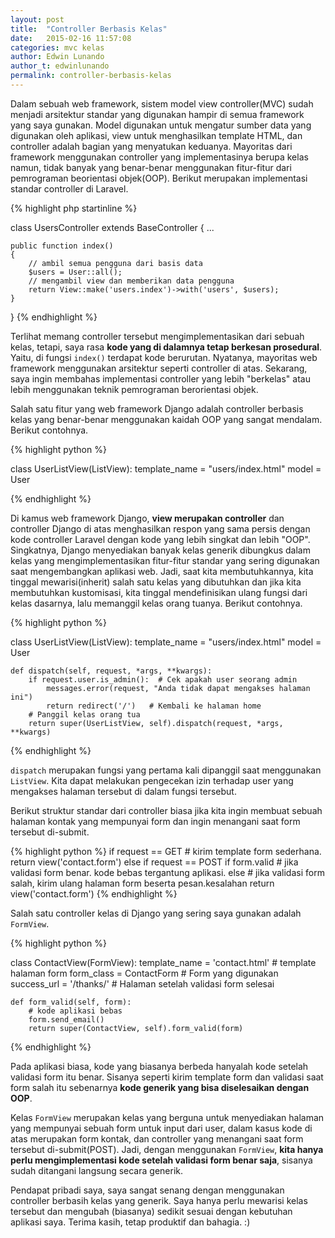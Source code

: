```yaml
---
layout: post
title:  "Controller Berbasis Kelas"
date:   2015-02-16 11:57:08
categories: mvc kelas
author: Edwin Lunando
author_t: edwinlunando
permalink: controller-berbasis-kelas
---
```


Dalam sebuah web framework, sistem model view controller(MVC) sudah menjadi arsitektur standar yang digunakan hampir di semua framework yang saya gunakan. Model digunakan untuk mengatur sumber data yang digunakan oleh aplikasi, view untuk menghasilkan template HTML, dan controller adalah bagian yang menyatukan keduanya. Mayoritas dari framework menggunakan controller yang implementasinya berupa kelas namun, tidak banyak yang benar-benar menggunakan fitur-fitur dari pemrograman beorientasi objek(OOP). Berikut merupakan implementasi standar controller di Laravel.

{% highlight php startinline %}

class UsersController extends BaseController {
    ...

    public function index()
    {
        // ambil semua pengguna dari basis data
        $users = User::all();
        // mengambil view dan memberikan data pengguna
        return View::make('users.index')->with('users', $users);
    }
}
{% endhighlight %}

Terlihat memang controller tersebut mengimplementasikan dari sebuah kelas, tetapi, saya rasa **kode yang di dalamnya tetap berkesan prosedural**. Yaitu, di fungsi `index()` terdapat kode berurutan. Nyatanya, mayoritas web framework menggunakan arsitektur seperti controller di atas. Sekarang, saya ingin membahas implementasi controller yang lebih "berkelas" atau lebih menggunakan teknik pemrograman berorientasi objek.

Salah satu fitur yang web framework Django adalah controller berbasis kelas yang benar-benar menggunakan kaidah OOP yang sangat mendalam. Berikut contohnya.

{% highlight python %}

class UserListView(ListView):
    template_name = "users/index.html"
    model = User

{% endhighlight %}

Di kamus web framework Django, **view merupakan controller** dan controller Django di atas menghasilkan respon yang sama persis dengan kode controller Laravel dengan kode yang lebih singkat dan lebih "OOP". Singkatnya, Django menyediakan banyak kelas generik dibungkus dalam kelas yang mengimplementasikan fitur-fitur standar yang sering digunakan saat mengembangkan aplikasi web. Jadi, saat kita membutuhkannya, kita tinggal mewarisi(inherit) salah satu kelas yang dibutuhkan dan jika kita membutuhkan kustomisasi, kita tinggal mendefinisikan ulang fungsi dari kelas dasarnya, lalu memanggil kelas orang tuanya. Berikut contohnya.

{% highlight python %}

class UserListView(ListView):
    template_name = "users/index.html"
    model = User

    def dispatch(self, request, *args, **kwargs):
        if request.user.is_admin():  # Cek apakah user seorang admin
            messages.error(request, "Anda tidak dapat mengakses halaman ini")
            return redirect('/')   # Kembali ke halaman home
        # Panggil kelas orang tua
        return super(UserListView, self).dispatch(request, *args, **kwargs)

{% endhighlight %}

`dispatch` merupakan fungsi yang pertama kali dipanggil saat menggunakan `ListView`. Kita dapat melakukan pengecekan izin terhadap user yang mengakses halaman tersebut di dalam fungsi tersebut.

Berikut struktur standar dari controller biasa jika kita ingin membuat sebuah halaman kontak yang mempunyai form dan ingin menangani saat form tersebut di-submit.

{% highlight python %}
if request == GET
    # kirim template form sederhana.
    return view('contact.form')
else if request == POST
    if form.valid
        # jika validasi form benar. kode bebas tergantung aplikasi.
    else
        # jika validasi form salah, kirim ulang halaman form beserta pesan.kesalahan
        return view('contact.form')
{% endhighlight %}

Salah satu controller kelas di Django yang sering saya gunakan adalah `FormView`.

{% highlight python %}

class ContactView(FormView):
    template_name = 'contact.html'  # template halaman form
    form_class = ContactForm  # Form yang digunakan
    success_url = '/thanks/'  # Halaman setelah validasi form selesai

    def form_valid(self, form):
        # kode aplikasi bebas
        form.send_email()
        return super(ContactView, self).form_valid(form)

{% endhighlight %}

Pada aplikasi biasa, kode yang biasanya berbeda hanyalah kode setelah validasi form itu benar. Sisanya seperti kirim template form dan validasi saat form salah itu sebenarnya **kode generik yang bisa diselesaikan dengan OOP**.

Kelas `FormView` merupakan kelas yang berguna untuk menyediakan halaman yang mempunyai sebuah form untuk input dari user, dalam kasus kode di atas merupakan form kontak, dan controller yang menangani saat form tersebut di-submit(POST). Jadi, dengan menggunakan `FormView`, **kita hanya perlu mengimplementasi kode setelah validasi form benar saja**, sisanya sudah ditangani langsung secara generik.

Pendapat pribadi saya, saya sangat senang dengan menggunakan controller berbasih kelas yang generik. Saya hanya perlu mewarisi kelas tersebut dan mengubah (biasanya) sedikit sesuai dengan kebutuhan aplikasi saya. Terima kasih, tetap produktif dan bahagia. :)

